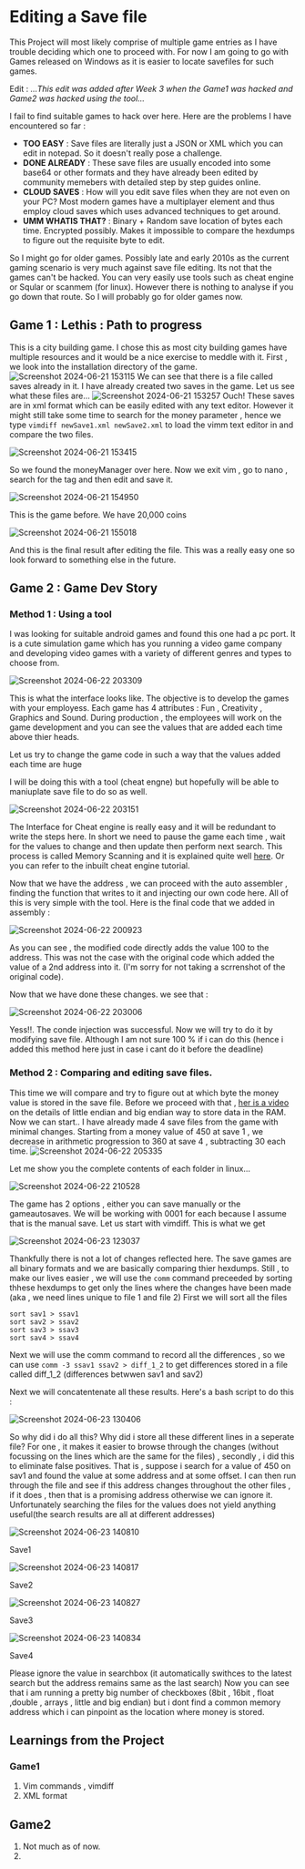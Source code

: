 # Editing a Save file

This Project will most likely comprise of multiple game entries as I have trouble deciding which one to proceed with. For now I am going to go with Games released on Windows as it is easier to locate savefiles for such games. 

Edit : *...This edit was added after Week 3 when the Game1 was hacked and Game2 was hacked using the tool...* 

I fail to find suitable games to hack over here. Here are the problems I have encountered so far :

* **TOO EASY** : Save files are literally just a JSON or XML which you can edit in notepad. So it doesn't really pose a challenge.
* **DONE ALREADY** : These save files are usually encoded into some base64 or other formats and they have already been edited by community memebers with detailed step by step guides online.
* **CLOUD SAVES** : How will you edit save files when they are not even on your PC? Most modern games have a multiplayer element and thus employ cloud saves which uses advanced techniques to get around.
*  **UMM WHATIS THAT?** : Binary + Random save location of bytes each time. Encrypted possibly. Makes it impossible to compare the hexdumps to figure out the requisite byte to edit.

So I might go for older games. Possibly late and early 2010s as the current gaming scenario is very much against save file editing. Its not that the games can't be hacked. You can very easily use tools such as cheat engine or Sqular or scanmem (for linux). However there is nothing to analyse if you go down that route. So I will probably go for older games now. 

## Game 1 : Lethis : Path to progress

This is a city building game. I chose this as most city building games have multiple resources and it would be a nice exercise to meddle with it. First , we look into the installation directory of the game. 
![Screenshot 2024-06-21 153115](https://github.com/deep-singh-ctrl/CSOC-2024/assets/172205598/a446e5a0-aafd-4bbb-ad3f-d363cff3642a)
We can see that there is a file called saves already in it. I have already created two saves in the game. Let us see what these files are...
![Screenshot 2024-06-21 153257](https://github.com/deep-singh-ctrl/CSOC-2024/assets/172205598/e3db8af8-ee5d-43a9-b6c2-1256ca5de9bf)
Ouch! These saves are in xml format which can be easily edited with any text editor. However it might still take some time to search for the money parameter , hence we type `vimdiff newSave1.xml newSave2.xml` to load the vimm text editor in and compare the two files.

![Screenshot 2024-06-21 153415](https://github.com/deep-singh-ctrl/CSOC-2024/assets/172205598/940489c1-2e56-4d03-8574-abd19398069f)

So we found the moneyManager over here. Now we exit vim , go to nano , search for the tag and then edit and save it.

![Screenshot 2024-06-21 154950](https://github.com/deep-singh-ctrl/CSOC-2024/assets/172205598/464c4860-fcb7-47c0-8bb5-561958286a80)

This is the game before. We have 20,000 coins

![Screenshot 2024-06-21 155018](https://github.com/deep-singh-ctrl/CSOC-2024/assets/172205598/fc2643e0-6bc1-402d-ae88-409c813c6d26)

And this is the final result after editing the file. This was a really easy one so look forward to something else in the future.

## Game 2  : Game Dev Story

### Method 1 : Using a tool

I was looking for suitable android games and found this one had a pc port. It is a cute simulation game which has you running a video game company and developing video games with a variety of different genres and types to choose from. 

![Screenshot 2024-06-22 203309](https://github.com/deep-singh-ctrl/CSOC-2024/assets/172205598/dc6879ea-162e-4619-823c-4295722bbffd)

This is what the interface looks like. The objective is to develop the games with your employess. Each game has 4 attributes : Fun , Creativity , Graphics and Sound. During production , the employees will work on the game development and you can see the values that are added each time above thier heads.

Let us try to change the game code in such a way that the values added each time are huge

I will be doing this with a tool (cheat engne) but hopefully will be able to maniuplate save file to do so as well. 

![Screenshot 2024-06-22 203151](https://github.com/deep-singh-ctrl/CSOC-2024/assets/172205598/f39f5127-48ee-45dc-a1ee-eb45ff2ef338)

The Interface for Cheat engine is really easy and it will be redundant to write the steps here. In short we need to pause the game each time , wait for the values to change and then update then perform next search. This process is called Memory Scanning and it is explained quite well [here](https://gamehacking.org/library/70). Or you can refer to the inbuilt cheat engine tutorial.

Now that we have the address , we can proceed with the auto assembler , finding the function that writes to it and injecting our own code here. All of this is very simple with the tool. Here is the final code that we added in assembly : 

![Screenshot 2024-06-22 200923](https://github.com/deep-singh-ctrl/CSOC-2024/assets/172205598/b7c0d2e2-4a3d-4fbb-b510-0bb84368a506)

As you can see , the modified code directly adds the value 100 to the address. This was not the case with the original code which added the value of a 2nd address into it. (I'm sorry for not taking a scrrenshot of the original code).

Now that we have done these changes. we see that : 

![Screenshot 2024-06-22 203006](https://github.com/deep-singh-ctrl/CSOC-2024/assets/172205598/cecb0825-062f-4378-b5eb-b2297348f396)

Yess!!. The conde injection was successful. Now we will try to do it by modifying save file. Although I am not sure 100 % if i can do this (hence i added this method here just in case i cant do it before the deadline)

### Method 2 : Comparing and editing save files.

This time we will compare and try to figure out at which byte the money value is stored in the save file. Before we proceed with that , [her is a video]() on the details of little endian and big endian way to store data in the RAM. Now we can start.. I have already made 4 save files from the game with minimal changes. Starting from a money value of 450 at save 1 , we decrease in arithmetic progression to 360 at save 4 , subtracting 30 each time. 
![Screenshot 2024-06-22 205335](https://github.com/deep-singh-ctrl/CSOC-2024/assets/172205598/c70ab8d1-fd0e-4fb8-8dc0-8acf294a3916)

Let me show you the complete contents of each folder in linux...

![Screenshot 2024-06-22 210528](https://github.com/deep-singh-ctrl/CSOC-2024/assets/172205598/2363bd12-fc38-4a09-a5c0-52486d1b8436)

The game has 2 options , either you can save manually or the gameautosaves. We will be working with 0001 for each because I assume that is the manual save. Let us start with vimdiff. This is what we get

![Screenshot 2024-06-23 123037](https://github.com/deep-singh-ctrl/CSOC-2024/assets/172205598/1820236b-f17b-44e3-81f8-8ec99f784ae9)

Thankfully there is not a lot of changes reflected here. The save games are all binary formats and we are basically comparing thier hexdumps. Still , to make our lives easier , we will use the `comm` command preceeded by sorting thhese hexdumps to get only the lines where the changes have been made (aka , we need lines unique to file 1 and file 2) First we will sort all the files 

```
sort sav1 > ssav1
sort sav2 > ssav2
sort sav3 > ssav3
sort sav4 > ssav4
```

Next we will use the comm command to record all the differences , so we can use `comm -3 ssav1 ssav2 > diff_1_2` to get differences stored in a file called diff_1_2 (differences betwwen sav1 and sav2)

Next we will concatentenate all these results. Here's a bash script to do this :

![Screenshot 2024-06-23 130406](https://github.com/deep-singh-ctrl/CSOC-2024/assets/172205598/c51511dc-18eb-4a2e-a8a0-5dbb1a04cac8)

So why did i do all this? Why did i store all these different lines in a seperate file? For one , it makes it easier to browse through the changes (without focussing on the lines which are the same for the files) , secondly , i did this to eliminate false positives. That is , suppose i search for a value of 450 on sav1 and found the value at some address and at some offset. I can then run through the file and see if this address changes throughout the other files , if it does , then that is a promising address otherwise we can ignore it. Unfortunately searching the files for the values does not yield anything useful(the search results are all at different addresses)

![Screenshot 2024-06-23 140810](https://github.com/deep-singh-ctrl/CSOC-2024/assets/172205598/80db1bbb-6e1c-4901-b3f2-dc8962fd7b46)

Save1

![Screenshot 2024-06-23 140817](https://github.com/deep-singh-ctrl/CSOC-2024/assets/172205598/22824a0f-46e0-4197-b074-6a305e9e3e93)

Save2

![Screenshot 2024-06-23 140827](https://github.com/deep-singh-ctrl/CSOC-2024/assets/172205598/03c72ba3-7702-474b-adb0-2cb9bc90e690)

Save3

![Screenshot 2024-06-23 140834](https://github.com/deep-singh-ctrl/CSOC-2024/assets/172205598/ab37d225-665a-4aec-9ed3-df1d28d50d8b)

Save4

Please ignore the value in searchbox (it automatically swithces to the latest search but the address remains same as the last search) Now you can see that i am running a pretty big number of checkboxes (8bit , 16bit , float ,double , arrays , little and big endian) but i dont find a common memory address which i can pinpoint as the location where money is stored. 














































## Learnings from the Project
### Game1
1. Vim commands , vimdiff
2. XML format

## Game2

1. Not much as of now.
2. 



